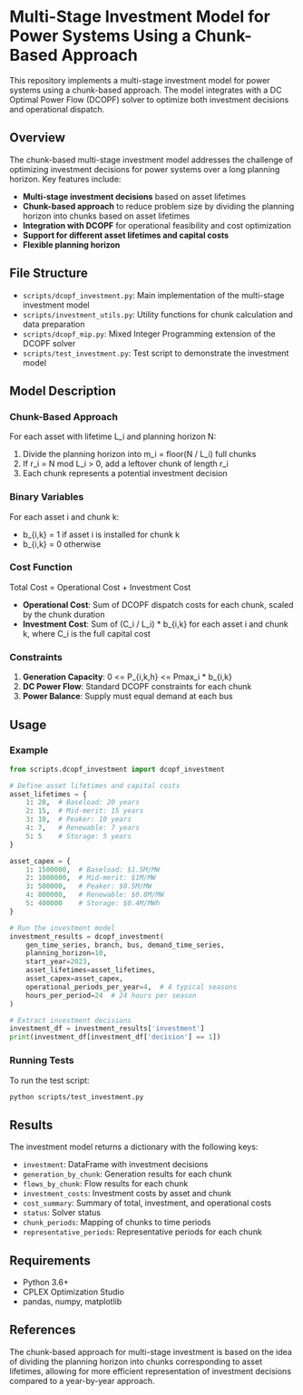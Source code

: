 # Multi-Stage Investment Model for Power Systems Using a Chunk-Based Approach

This repository implements a multi-stage investment model for power systems using a chunk-based approach. The model integrates with a DC Optimal Power Flow (DCOPF) solver to optimize both investment decisions and operational dispatch.

## Overview

The chunk-based multi-stage investment model addresses the challenge of optimizing investment decisions for power systems over a long planning horizon. Key features include:

- **Multi-stage investment decisions** based on asset lifetimes
- **Chunk-based approach** to reduce problem size by dividing the planning horizon into chunks based on asset lifetimes
- **Integration with DCOPF** for operational feasibility and cost optimization
- **Support for different asset lifetimes and capital costs**
- **Flexible planning horizon**

## File Structure

- `scripts/dcopf_investment.py`: Main implementation of the multi-stage investment model
- `scripts/investment_utils.py`: Utility functions for chunk calculation and data preparation
- `scripts/dcopf_mip.py`: Mixed Integer Programming extension of the DCOPF solver
- `scripts/test_investment.py`: Test script to demonstrate the investment model

## Model Description

### Chunk-Based Approach

For each asset with lifetime L_i and planning horizon N:
1. Divide the planning horizon into m_i = floor(N / L_i) full chunks
2. If r_i = N mod L_i > 0, add a leftover chunk of length r_i
3. Each chunk represents a potential investment decision

### Binary Variables

For each asset i and chunk k:
- b_{i,k} = 1 if asset i is installed for chunk k
- b_{i,k} = 0 otherwise

### Cost Function

Total Cost = Operational Cost + Investment Cost

- **Operational Cost**: Sum of DCOPF dispatch costs for each chunk, scaled by the chunk duration
- **Investment Cost**: Sum of (C_i / L_i) * b_{i,k} for each asset i and chunk k, where C_i is the full capital cost

### Constraints

1. **Generation Capacity**: 0 <= P_{i,k,h} <= Pmax_i * b_{i,k}
2. **DC Power Flow**: Standard DCOPF constraints for each chunk
3. **Power Balance**: Supply must equal demand at each bus

## Usage

### Example

```python
from scripts.dcopf_investment import dcopf_investment

# Define asset lifetimes and capital costs
asset_lifetimes = {
    1: 20,  # Baseload: 20 years
    2: 15,  # Mid-merit: 15 years
    3: 10,  # Peaker: 10 years
    4: 7,   # Renewable: 7 years
    5: 5    # Storage: 5 years
}

asset_capex = {
    1: 1500000,  # Baseload: $1.5M/MW
    2: 1000000,  # Mid-merit: $1M/MW
    3: 500000,   # Peaker: $0.5M/MW
    4: 800000,   # Renewable: $0.8M/MW
    5: 400000    # Storage: $0.4M/MWh
}

# Run the investment model
investment_results = dcopf_investment(
    gen_time_series, branch, bus, demand_time_series,
    planning_horizon=10,
    start_year=2023,
    asset_lifetimes=asset_lifetimes,
    asset_capex=asset_capex,
    operational_periods_per_year=4,  # 4 typical seasons
    hours_per_period=24  # 24 hours per season
)

# Extract investment decisions
investment_df = investment_results['investment']
print(investment_df[investment_df['decision'] == 1])
```

### Running Tests

To run the test script:

```bash
python scripts/test_investment.py
```

## Results

The investment model returns a dictionary with the following keys:
- `investment`: DataFrame with investment decisions
- `generation_by_chunk`: Generation results for each chunk
- `flows_by_chunk`: Flow results for each chunk
- `investment_costs`: Investment costs by asset and chunk
- `cost_summary`: Summary of total, investment, and operational costs
- `status`: Solver status
- `chunk_periods`: Mapping of chunks to time periods
- `representative_periods`: Representative periods for each chunk

## Requirements

- Python 3.6+
- CPLEX Optimization Studio
- pandas, numpy, matplotlib

## References

The chunk-based approach for multi-stage investment is based on the idea of dividing the planning horizon into chunks corresponding to asset lifetimes, allowing for more efficient representation of investment decisions compared to a year-by-year approach. 